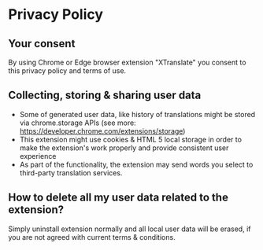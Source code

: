 # Privacy Policy

## Your consent

By using Chrome or Edge browser extension "XTranslate" you consent to this privacy policy and terms of use.

## Collecting, storing & sharing user data

- Some of generated user data, like history of translations might be stored via chrome.storage APIs (see more: https://developer.chrome.com/extensions/storage)
- This extension might use cookies & HTML 5 local storage in order to make the extension's work properly and provide consistent user experience
- As part of the functionality, the extension may send words you select to third-party translation services.

## How to delete all my user data related to the extension?

Simply uninstall extension normally and all local user data will be erased,
if you are not agreed with current terms & conditions.
